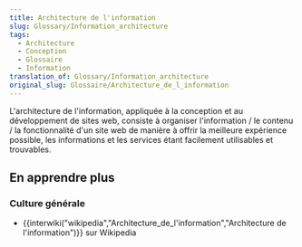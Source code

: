 ```yaml
---
title: Architecture de l'information
slug: Glossary/Information_architecture
tags:
  - Architecture
  - Conception
  - Glossaire
  - Information
translation_of: Glossary/Information_architecture
original_slug: Glossaire/Architecture_de_l_information
---
```

L'architecture de l'information, appliquée à la conception et au développement de sites web, consiste à organiser l'information / le contenu / la fonctionnalité d'un site web de manière à offrir la meilleure expérience possible, les informations et les services étant facilement utilisables et trouvables.

## **En apprendre plus**

### **Culture générale**

- {{interwiki("wikipedia","Architecture_de_l'information","Architecture de l'information")}} sur Wikipedia
